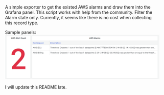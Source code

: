 A simple exporter to get the existed AWS alarms and draw them into the Grafana panel.
This script works with help from the community.
Filter the Alarm state only.
Currently, it seems like there is no cost when collecting this record type.

Sample panels:
![](images/panels.png)


I will update this README late.